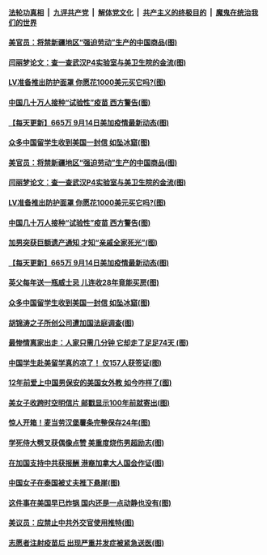 ####  [法轮功真相](../../../../basic/blob/master/README.md?t=09151131) &nbsp;|&nbsp; [九评共产党](../../../../9ping.md/blob/master/README.md?t=09151131) &nbsp;|&nbsp; [解体党文化](../../../../jtdwh.md/blob/master/README.md?t=09151131)  &nbsp;|&nbsp; [共产主义的终极目的](../../../../gczydzjmd.md/blob/master/README.md?t=09151131) &nbsp;|&nbsp; [魔鬼在统治我们的世界](../../../../mgztzwmdsj.md/blob/master/README.md?t=09151131) 

#### [美官员：将禁新疆地区“强迫劳动”生产的中国商品(图)](../pages/p3/946160.md?t=09151131) 

#### [闫丽梦论文：查一查武汉P4实验室与美卫生院的金流(图)](../pages/p3/946148.md?t=09151131) 

#### [LV准备推出防护面罩 你愿花1000美元买它吗?(图)](../pages/p3/946140.md?t=09151131) 

#### [中国几十万人接种“试验性”疫苗 西方警告(图)](../pages/p3/946136.md?t=09151131) 

#### [【每天更新】665万 9月14日美加疫情最新动态(图)](../pages/p3/944892.md?t=09151131) 

#### [众多中国留学生收到美国一封信 如坠冰窟(图)](../pages/p3/946084.md?t=09151131) 

#### [美官员：将禁新疆地区“强迫劳动”生产的中国商品(图)](../pages/p3/946160.md?t=09151131) 

#### [闫丽梦论文：查一查武汉P4实验室与美卫生院的金流(图)](../pages/p3/946148.md?t=09151131) 

#### [LV准备推出防护面罩 你愿花1000美元买它吗?(图)](../pages/p3/946140.md?t=09151131) 

#### [中国几十万人接种“试验性”疫苗 西方警告(图)](../pages/p3/946136.md?t=09151131) 

#### [加男突获巨额遗产通知 才知“亲戚全家死光”(图)](../pages/p3/946134.md?t=09151131) 

#### [【每天更新】665万 9月14日美加疫情最新动态(图)](../pages/p3/944892.md?t=09151131) 

#### [英父每年送一瓶威士忌 儿连收28年竟能买房(图)](../pages/p3/946090.md?t=09151131) 

#### [众多中国留学生收到美国一封信 如坠冰窟(图)](../pages/p3/946084.md?t=09151131) 

#### [胡锦涛之子所创公司遭加国法庭调查(图)](../pages/p3/946079.md?t=09151131) 

#### [最惨情离家出走：人家只需几分钟 它却走了足足74天 (图)](../pages/p3/945787.md?t=09151131) 

#### [中国学生赴美留学真的凉了！ 仅157人获签证(图)](../pages/p3/946067.md?t=09151131) 

#### [12年前爱上中国男保安的美国女外教 如今咋样了(图)](../pages/p3/945665.md?t=09151131) 

#### [美女子收跨时空明信片 邮戳显示100年前就寄出(图)](../pages/p3/946029.md?t=09151131) 

#### [惊人开箱！麦当劳汉堡薯条完整保存24年(图)](../pages/p3/946028.md?t=09151131) 

#### [学死侍大劈叉获偶像点赞 美重度烧伤男超励志(图)](../pages/p3/945999.md?t=09151131) 

#### [在加国支持中共获报酬 港裔加拿大人国会作证(图)](../pages/p3/945997.md?t=09151131) 

#### [中国女子在泰国被丈夫推下悬崖(图)](../pages/p3/945998.md?t=09151131) 

#### [这件事在美国早已炸锅 国内还是一点动静也没有(图)](../pages/p3/945885.md?t=09151131) 

#### [美议员：应禁止中共外交官使用推特(图)](../pages/p3/945880.md?t=09151131) 

#### [志愿者注射疫苗后 出现严重并发症被紧急送医(图)](../pages/p3/945861.md?t=09151131) 

